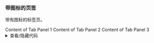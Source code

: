 ### 带图标的页签

带有图标的标签页。

<div class="cell-demo vp-raw">
 <yc-tabs>
    <yc-tab-pane path="1">
      <template #title> <icon-calendar /> Tab 1 </template>
      Content of Tab Panel 1
    </yc-tab-pane>
    <yc-tab-pane path="2">
      <template #title> <icon-clock-circle /> Tab 2 </template>
      Content of Tab Panel 2
    </yc-tab-pane>
    <yc-tab-pane path="3">
      <template #title> <icon-user /> Tab 3 </template>
      Content of Tab Panel 3
    </yc-tab-pane>
  </yc-tabs>
</div>

<details>
<summary>查看/隐藏代码</summary>

```vue
<template>
  <yc-tabs>
    <yc-tab-pane path="1">
      <template #title> <icon-calendar /> Tab 1 </template>
      Content of Tab Panel 1
    </yc-tab-pane>
    <yc-tab-pane path="2">
      <template #title> <icon-clock-circle /> Tab 2 </template>
      Content of Tab Panel 2
    </yc-tab-pane>
    <yc-tab-pane path="3">
      <template #title> <icon-user /> Tab 3 </template>
      Content of Tab Panel 3
    </yc-tab-pane>
  </yc-tabs>
</template>
```

</details>
